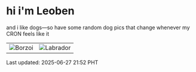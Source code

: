 # hi i'm Leoben

and i like dogs—so have some random dog pics that change whenever my CRON feels like it

|  |  |
|--------|----------|
| ![Borzoi](https://random-dog-vercel.vercel.app/api/random-borzoi?v=1751032349) | ![Labrador](https://random-dog-vercel.vercel.app/api/random-labrador?v=1751032349) |

Last updated: 2025-06-27 21:52 PHT
